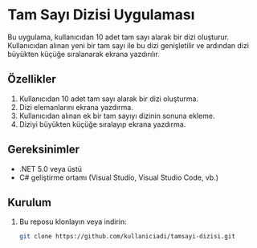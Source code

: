 # Tam Sayı Dizisi Uygulaması

Bu uygulama, kullanıcıdan 10 adet tam sayı alarak bir dizi oluşturur. Kullanıcıdan alınan yeni bir tam sayı ile bu dizi genişletilir ve ardından dizi büyükten küçüğe sıralanarak ekrana yazdırılır.

## Özellikler

1. Kullanıcıdan 10 adet tam sayı alarak bir dizi oluşturma.
2. Dizi elemanlarını ekrana yazdırma.
3. Kullanıcıdan alınan ek bir tam sayıyı dizinin sonuna ekleme.
4. Diziyi büyükten küçüğe sıralayıp ekrana yazdırma.

## Gereksinimler

- .NET 5.0 veya üstü
- C# geliştirme ortamı (Visual Studio, Visual Studio Code, vb.)

## Kurulum

1. Bu reposu klonlayın veya indirin:
   ```bash
   git clone https://github.com/kullaniciadi/tamsayi-dizisi.git
